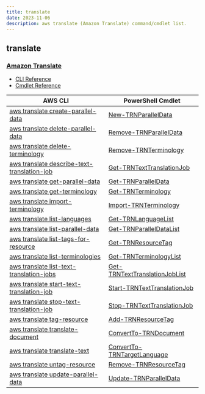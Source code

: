 ```yaml
---
title: translate
date: 2023-11-06
description: aws translate (Amazon Translate) command/cmdlet list.
---
```


## translate

### [Amazon Translate](https://aws.amazon.com/translate/)

* [CLI Reference](https://awscli.amazonaws.com/v2/documentation/api/latest/reference/translate/index.html)
* [Cmdlet Reference](https://docs.aws.amazon.com/powershell/latest/reference/items/Amazon_Translate_cmdlets.html)

|AWS CLI|PowerShell Cmdlet|
|----|----|
|[aws translate create-parallel-data](https://awscli.amazonaws.com/v2/documentation/api/latest/reference/translate/create-parallel-data.html)|[New-TRNParallelData](https://docs.aws.amazon.com/powershell/latest/reference/items/New-TRNParallelData.html)|
|[aws translate delete-parallel-data](https://awscli.amazonaws.com/v2/documentation/api/latest/reference/translate/delete-parallel-data.html)|[Remove-TRNParallelData](https://docs.aws.amazon.com/powershell/latest/reference/items/Remove-TRNParallelData.html)|
|[aws translate delete-terminology](https://awscli.amazonaws.com/v2/documentation/api/latest/reference/translate/delete-terminology.html)|[Remove-TRNTerminology](https://docs.aws.amazon.com/powershell/latest/reference/items/Remove-TRNTerminology.html)|
|[aws translate describe-text-translation-job](https://awscli.amazonaws.com/v2/documentation/api/latest/reference/translate/describe-text-translation-job.html)|[Get-TRNTextTranslationJob](https://docs.aws.amazon.com/powershell/latest/reference/items/Get-TRNTextTranslationJob.html)|
|[aws translate get-parallel-data](https://awscli.amazonaws.com/v2/documentation/api/latest/reference/translate/get-parallel-data.html)|[Get-TRNParallelData](https://docs.aws.amazon.com/powershell/latest/reference/items/Get-TRNParallelData.html)|
|[aws translate get-terminology](https://awscli.amazonaws.com/v2/documentation/api/latest/reference/translate/get-terminology.html)|[Get-TRNTerminology](https://docs.aws.amazon.com/powershell/latest/reference/items/Get-TRNTerminology.html)|
|[aws translate import-terminology](https://awscli.amazonaws.com/v2/documentation/api/latest/reference/translate/import-terminology.html)|[Import-TRNTerminology](https://docs.aws.amazon.com/powershell/latest/reference/items/Import-TRNTerminology.html)|
|[aws translate list-languages](https://awscli.amazonaws.com/v2/documentation/api/latest/reference/translate/list-languages.html)|[Get-TRNLanguageList](https://docs.aws.amazon.com/powershell/latest/reference/items/Get-TRNLanguageList.html)|
|[aws translate list-parallel-data](https://awscli.amazonaws.com/v2/documentation/api/latest/reference/translate/list-parallel-data.html)|[Get-TRNParallelDataList](https://docs.aws.amazon.com/powershell/latest/reference/items/Get-TRNParallelDataList.html)|
|[aws translate list-tags-for-resource](https://awscli.amazonaws.com/v2/documentation/api/latest/reference/translate/list-tags-for-resource.html)|[Get-TRNResourceTag](https://docs.aws.amazon.com/powershell/latest/reference/items/Get-TRNResourceTag.html)|
|[aws translate list-terminologies](https://awscli.amazonaws.com/v2/documentation/api/latest/reference/translate/list-terminologies.html)|[Get-TRNTerminologyList](https://docs.aws.amazon.com/powershell/latest/reference/items/Get-TRNTerminologyList.html)|
|[aws translate list-text-translation-jobs](https://awscli.amazonaws.com/v2/documentation/api/latest/reference/translate/list-text-translation-jobs.html)|[Get-TRNTextTranslationJobList](https://docs.aws.amazon.com/powershell/latest/reference/items/Get-TRNTextTranslationJobList.html)|
|[aws translate start-text-translation-job](https://awscli.amazonaws.com/v2/documentation/api/latest/reference/translate/start-text-translation-job.html)|[Start-TRNTextTranslationJob](https://docs.aws.amazon.com/powershell/latest/reference/items/Start-TRNTextTranslationJob.html)|
|[aws translate stop-text-translation-job](https://awscli.amazonaws.com/v2/documentation/api/latest/reference/translate/stop-text-translation-job.html)|[Stop-TRNTextTranslationJob](https://docs.aws.amazon.com/powershell/latest/reference/items/Stop-TRNTextTranslationJob.html)|
|[aws translate tag-resource](https://awscli.amazonaws.com/v2/documentation/api/latest/reference/translate/tag-resource.html)|[Add-TRNResourceTag](https://docs.aws.amazon.com/powershell/latest/reference/items/Add-TRNResourceTag.html)|
|[aws translate translate-document](https://awscli.amazonaws.com/v2/documentation/api/latest/reference/translate/translate-document.html)|[ConvertTo-TRNDocument](https://docs.aws.amazon.com/powershell/latest/reference/items/ConvertTo-TRNDocument.html)|
|[aws translate translate-text](https://awscli.amazonaws.com/v2/documentation/api/latest/reference/translate/translate-text.html)|[ConvertTo-TRNTargetLanguage](https://docs.aws.amazon.com/powershell/latest/reference/items/ConvertTo-TRNTargetLanguage.html)|
|[aws translate untag-resource](https://awscli.amazonaws.com/v2/documentation/api/latest/reference/translate/untag-resource.html)|[Remove-TRNResourceTag](https://docs.aws.amazon.com/powershell/latest/reference/items/Remove-TRNResourceTag.html)|
|[aws translate update-parallel-data](https://awscli.amazonaws.com/v2/documentation/api/latest/reference/translate/update-parallel-data.html)|[Update-TRNParallelData](https://docs.aws.amazon.com/powershell/latest/reference/items/Update-TRNParallelData.html)|

